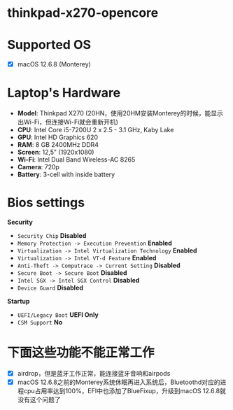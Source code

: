 # thinkpad-x270-opencore

# Supported OS
- [x] macOS 12.6.8 (Monterey)

# Laptop's Hardware
- <b>Model</b>: Thinkpad X270 (20HN，使用20HM安装Monterey的时候，能显示出Wi-Fi，但连接Wi-Fi就会重新开机)
- <b>CPU</b>: Intel Core i5-7200U 2 x 2.5 - 3.1 GHz, Kaby Lake
- <b>GPU</b>: Intel HD Graphics 620
- <b>RAM</b>: 8 GB 2400MHz DDR4
- <b>Screen</b>: 12,5" (1920x1080)
- <b>Wi-Fi</b>: Intel Dual Band Wireless-AC 8265
- <b>Camera</b>: 720p
- <b>Battery</b>: 3-cell with inside battery 

# Bios settings

<b>Security</b>
- `Security Chip` **Disabled**
- `Memory Protection -> Execution Prevention` **Enabled**
- `Virtualization -> Intel Virtualization Technology` **Enabled**
- `Virtualization -> Intel VT-d Feature` **Enabled**
- `Anti-Theft -> Computrace -> Current Setting` **Disabled**
- `Secure Boot -> Secure Boot` **Disabled**
- `Intel SGX -> Intel SGX Control` **Disabled**
- `Device Guard` **Disabled**


<b>Startup</b>
- `UEFI/Legacy Boot` **UEFI Only**
- `CSM Support` **No**

# 下面这些功能不能正常工作
- [x] airdrop，但是蓝牙工作正常，能连接蓝牙音响和airpods
- [x] macOS 12.6.8之前的Monterey系统休眠再进入系统后，Bluetoothd对应的进程cpu占用率达到100%，EFI中也添加了BlueFixup，升级到macOS 12.6.8就没有这个问题了